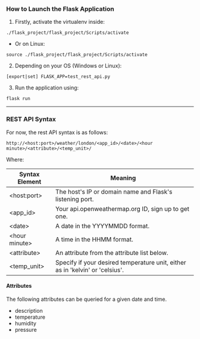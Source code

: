 ### How to Launch the Flask Application
1. Firstly, activate the virtualenv inside:
```
./flask_project/flask_project/Scripts/activate
```
* Or on Linux:
```
source ./flask_project/flask_project/Scripts/activate
```
2. Depending on your OS (Windows or Linux): 
```
[export|set] FLASK_APP=test_rest_api.py
```
3. Run the application using:
```
flask run
```
 
---
### REST API Syntax
For now, the rest API syntax is as follows:

```
http://<host:port>/weather/london/<app_id>/<date>/<hour minute>/<attribute>/<temp_unit>/
```

Where:

| Syntax Element | Meaning |
| --- | --- |
| \<host:port> | The host's IP or domain name and Flask's listening port. |
| \<app_id> | Your api.openweathermap.org ID, sign up to get one. |
| \<date> | A date in the YYYYMMDD format. |
| \<hour minute> | A time in the HHMM format. |
| \<attribute> | An attribute from the attribute list below. |
| \<temp_unit> | Specify if your desired temperature unit, either as in 'kelvin' or 'celsius'. |

#### Attributes
The following attributes can be queried for a given date and time.

- description
- temperature
- humidity
- pressure
